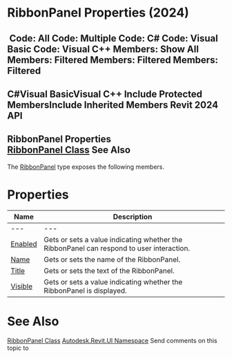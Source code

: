 # RibbonPanel Properties (2024)

﻿
 Code: All Code: Multiple Code: C# Code: Visual Basic Code: Visual C++  Members: Show All Members: Filtered Members: Filtered Members: Filtered   
---  
C#Visual BasicVisual C++
Include Protected MembersInclude Inherited Members
Revit 2024 API  
---  
RibbonPanel Properties  
[RibbonPanel Class](544c0af7-6124-4f64-a25d-46e81ac5300f.md "RibbonPanel Class") See Also  
---  
The [RibbonPanel](544c0af7-6124-4f64-a25d-46e81ac5300f.md "RibbonPanel Class") type exposes the following members.
# Properties
| Name | Description |
| --- | --- |
| --- | --- | --- |
| [Enabled](ff32938a-b156-4a6e-c7a1-93c100c18612.md "Enabled Property") | Gets or sets a value indicating whether the RibbonPanel can respond to user interaction. |
| [Name](9a65f728-409b-a1f9-d803-3aabacb7f51a.md "Name Property") | Gets or sets the name of the RibbonPanel. |
| [Title](3872fc86-a3c1-e20d-81d2-307b4e303152.md "Title Property") | Gets or sets the text of the RibbonPanel. |
| [Visible](10ed39be-db78-2b0d-b1fd-6453bfb8e488.md "Visible Property") | Gets or sets a value indicating whether the RibbonPanel is displayed. |

# See Also
[RibbonPanel Class](544c0af7-6124-4f64-a25d-46e81ac5300f.md "RibbonPanel Class")
[Autodesk.Revit.UI Namespace](e86fd90a-8957-02a6-da7f-ced248966e3e.md "Autodesk.Revit.UI Namespace")
Send comments on this topic to 